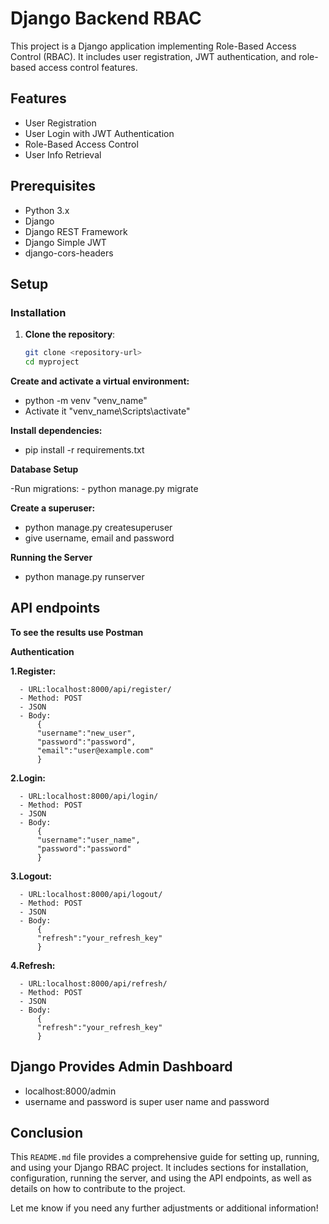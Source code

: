 # Django Backend RBAC 

This project is a Django application implementing Role-Based Access Control (RBAC). It includes user registration, JWT authentication, and role-based access control features.

## Features

- User Registration
- User Login with JWT Authentication
- Role-Based Access Control
- User Info Retrieval

## Prerequisites

- Python 3.x
- Django
- Django REST Framework
- Django Simple JWT
- django-cors-headers

## Setup

### Installation

1. **Clone the repository**:
   ```sh
   git clone <repository-url>
   cd myproject

**Create and activate a virtual environment:**
- python -m venv "venv_name"
- Activate it "venv_name\Scripts\activate"

**Install dependencies:**
- pip install -r requirements.txt
  
**Database Setup**

-Run migrations:
    - python manage.py migrate
   
**Create a superuser:**
- python manage.py createsuperuser
- give username, email and password

**Running the Server**
- python manage.py runserver

## API endpoints

   **To see the results use Postman** 
    
   **Authentication**
    
   **1.Register:**
    
      - URL:localhost:8000/api/register/
      - Method: POST
      - JSON
      - Body:
          {
          "username":"new_user",
          "password":"password",
          "email":"user@example.com"
          }

   **2.Login:**
    
      - URL:localhost:8000/api/login/
      - Method: POST
      - JSON
      - Body:
          {
          "username":"user_name",
          "password":"password"
          }
          
   **3.Logout:**
    
      - URL:localhost:8000/api/logout/
      - Method: POST
      - JSON
      - Body:
          {
          "refresh":"your_refresh_key"
          }
          
   **4.Refresh:**
    
      - URL:localhost:8000/api/refresh/
      - Method: POST
      - JSON
      - Body:
          {
          "refresh":"your_refresh_key"
          }

## Django Provides Admin Dashboard 

  - localhost:8000/admin
  - username and password is super user name and password
    
## Conclusion 

This `README.md` file provides a comprehensive guide for setting up, running, and using your Django RBAC project. It includes sections for installation, configuration, running the server, and using the API endpoints, as well as details on how to contribute to the project.

Let me know if you need any further adjustments or additional information!

  


